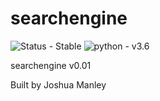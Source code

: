# searchengine

![Status - Stable](https://img.shields.io/badge/Status-Stable-blue.svg)
![python - v3.6](https://img.shields.io/badge/python-v3.6-blue.svg)

searchengine v0.01

Built by Joshua Manley
